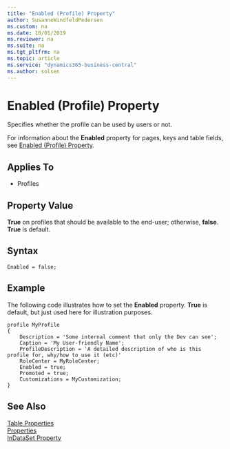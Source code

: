 ```yaml
---
title: "Enabled (Profile) Property"
author: SusanneWindfeldPedersen
ms.custom: na
ms.date: 10/01/2019
ms.reviewer: na
ms.suite: na
ms.tgt_pltfrm: na
ms.topic: article
ms.service: "dynamics365-business-central"
ms.author: solsen
---
```


# Enabled (Profile) Property
Specifies whether the profile can be used by users or not.

For information about the **Enabled** property for pages, keys and table fields, see [Enabled (Profile) Property](devenv-enabled-profile-property.md).

## Applies To  

- Profiles

## Property Value  
**True** on profiles that should be available to the end-user; otherwise, **false**. **True** is default.

## Syntax
```
Enabled = false;
```
## Example
The following code illustrates how to set the **Enabled** property. **True** is default, but just used here for illustration purposes.
 
```
profile MyProfile
{ 
    Description = 'Some internal comment that only the Dev can see'; 
    Caption = 'My User-friendly Name'; 
    ProfileDescription = 'A detailed description of who is this profile for, why/how to use it (etc)' 
    RoleCenter = MyRoleCenter; 
    Enabled = true; 
    Promoted = true; 
    Customizations = MyCustomization;
} 
```

## See Also  

[Table Properties](devenv-table-properties.md)  
[Properties](devenv-properties.md)  
[InDataSet Property](devenv-indataset-property.md)
